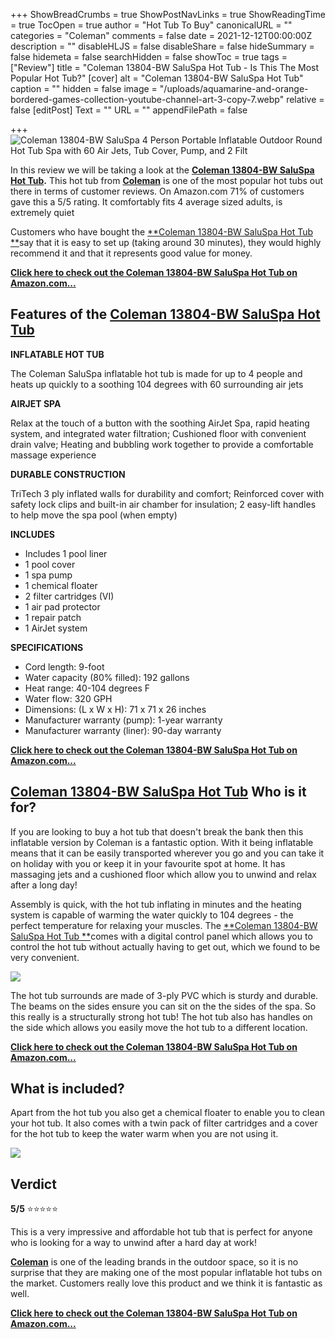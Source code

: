 +++
ShowBreadCrumbs = true
ShowPostNavLinks = true
ShowReadingTime = true
TocOpen = true
author = "Hot Tub To Buy"
canonicalURL = ""
categories = "Coleman"
comments = false
date = 2021-12-12T00:00:00Z
description = ""
disableHLJS = false
disableShare = false
hideSummary = false
hidemeta = false
searchHidden = false
showToc = true
tags = ["Review"]
title = "Coleman 13804-BW SaluSpa Hot Tub - Is This The Most Popular Hot Tub?"
[cover]
alt = "Coleman 13804-BW SaluSpa Hot Tub"
caption = ""
hidden = false
image = "/uploads/aquamarine-and-orange-bordered-games-collection-youtube-channel-art-3-copy-7.webp"
relative = false
[editPost]
Text = ""
URL = ""
appendFilePath = false

+++
![Coleman 13804-BW SaluSpa 4 Person Portable Inflatable Outdoor Round Hot Tub Spa with 60 Air Jets, Tub Cover, Pump, and 2 Filt](https://images-na.ssl-images-amazon.com/images/I/51P2JsmtUFS._AC_UL604_SR604,400_.jpg)

In this review we will be taking a look at the [**Coleman 13804-BW SaluSpa Hot Tub**](#)**.**  This hot tub from [**Coleman**](/categories/coleman) is one of the most popular hot tubs out there in terms of customer reviews.  On Amazon.com 71% of customers gave this a 5/5 rating.  It comfortably fits 4 average sized adults, is extremely quiet 

Customers who have bought the  [**Coleman 13804-BW SaluSpa Hot Tub **](#)say that it is easy to set up (taking around 30 minutes), they would highly recommend it and that it represents good value for money.

[**Click here to check out the Coleman 13804-BW SaluSpa Hot Tub on Amazon.com...**](#)

## Features of the  [**Coleman 13804-BW SaluSpa Hot Tub**](#)

**INFLATABLE HOT TUB**

The Coleman SaluSpa inflatable hot tub is made for up to 4 people and heats up quickly to a soothing 104 degrees with 60 surrounding air jets

**AIRJET SPA**

Relax at the touch of a button with the soothing AirJet Spa, rapid heating system, and integrated water filtration; Cushioned floor with convenient drain valve; Heating and bubbling work together to provide a comfortable massage experience

**DURABLE CONSTRUCTION**

TriTech 3 ply inflated walls for durability and comfort; Reinforced cover with safety lock clips and built-in air chamber for insulation; 2 easy-lift handles to help move the spa pool (when empty)

**INCLUDES**

* Includes 1 pool liner
* 1 pool cover
* 1 spa pump
* 1 chemical floater
* 2 filter cartridges (VI)
* 1 air pad protector
* 1 repair patch
* 1 AirJet system

**SPECIFICATIONS**

* Cord length: 9-foot
* Water capacity (80% filled): 192 gallons
* Heat range: 40-104 degrees F
* Water flow: 320 GPH
* Dimensions: (L x W x H): 71 x 71 x 26 inches
* Manufacturer warranty (pump): 1-year warranty
* Manufacturer warranty (liner): 90-day warranty

[**Click here to check out the Coleman 13804-BW SaluSpa Hot Tub on Amazon.com...**](#)

## [**Coleman 13804-BW SaluSpa Hot Tub**](#) **Who is it for?**

If you are looking to buy a hot tub that doesn't break the bank then this inflatable version by Coleman is a fantastic option.  With it being inflatable means that it can be easily transported wherever you go and you can take it on holiday with you or keep it in your favourite spot at home.  It has massaging jets and a cushioned floor which allow you to unwind and relax after a long day!

Assembly is quick, with the hot tub inflating in minutes and the heating system is capable of warming the water quickly to 104 degrees - the perfect temperature for relaxing your muscles.  The  [**Coleman 13804-BW SaluSpa Hot Tub **](#)comes with a digital control panel which allows you to control the hot tub without actually having to get out, which we found to be very convenient.

![](https://m.media-amazon.com/images/I/618+u3HkpZS._AC_SX679_.jpg)

The hot tub surrounds are made of 3-ply PVC which is sturdy and durable.  The beams on the sides ensure you can sit on the the sides of the spa.  So this really is a structurally strong hot tub!  The hot tub also has handles on the side which allows you easily move the hot tub to a different location.

[**Click here to check out the Coleman 13804-BW SaluSpa Hot Tub on Amazon.com...**](#)

## What is included?

Apart from the hot tub you also get a chemical floater to enable you to clean your hot tub.  It also comes with a twin pack of filter cartridges and a cover for the hot tub to keep the water warm when you are not using it.

![](https://m.media-amazon.com/images/I/51BmpA7zZnS._AC_SX679_.jpg)

## Verdict

**5/5** ⭐⭐⭐⭐⭐

This is a very impressive and affordable hot tub that is perfect for anyone who is looking for a way to unwind after a hard day at work!

[**Coleman**](/categories/coleman) is one of the leading brands in the outdoor space, so it is no surprise that they are making one of the most popular inflatable hot tubs on the market.  Customers really love this product and we think it is fantastic as well.

[**Click here to check out the Coleman 13804-BW SaluSpa Hot Tub on Amazon.com...**](#)